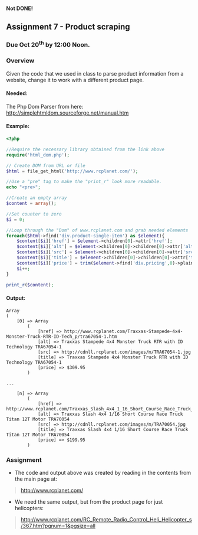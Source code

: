 #### Not DONE!

## Assignment 7 - Product scraping

### Due Oct 20<sup>th</sup> by 12:00 Noon.


### Overview
Given the code that we used in class to parse product information from a website, change it to work with a different product page.

#### Needed:

The Php Dom Parser from here: http://simplehtmldom.sourceforge.net/manual.htm

#### 

#### Example:

```php
<?php

//Require the necessary library obtained from the link above
require('html_dom.php');

// Create DOM from URL or file
$html = file_get_html('http://www.rcplanet.com/');

//Use a "pre" tag to make the "print_r" look more readable.
echo "<pre>";

//Create an empty array
$content = array();

//Set counter to zero
$i = 0;

//Loop through the "Dom" of www.rcplanet.com and grab needed elements
foreach($html->find('div.product-single-item') as $element){
	$content[$i]['href'] = $element->children[0]->attr['href'];
	$content[$i]['alt'] = $element->children[0]->children[0]->attr['alt'];
	$content[$i]['src'] = $element->children[0]->children[0]->attr['src'];
	$content[$i]['title'] = $element->children[0]->children[0]->attr['title'];
	$content[$i]['price'] = trim($element->find('div.pricing',0)->plaintext);
	$i++;
}

print_r($content);
```

#### Output:

```
Array
(
    [0] => Array
        (
            [href] => http://www.rcplanet.com/Traxxas-Stampede-4x4-Monster-Truck-RTR-ID-Tech_p/tra67054-1.htm
            [alt] => Traxxas Stampede 4x4 Monster Truck RTR with ID Technology TRA67054-1
            [src] => http://cdnll.rcplanet.com/images/m/TRA67054-1.jpg
            [title] => Traxxas Stampede 4x4 Monster Truck RTR with ID Technology TRA67054-1
            [price] => $309.95
        )

...

    [n] => Array
        (
            [href] => http://www.rcplanet.com/Traxxas_Slash_4x4_1_16_Short_Course_Race_Truck_Tit_p/tra70054.htm
            [alt] => Traxxas Slash 4x4 1/16 Short Course Race Truck Titan 12T Motor TRA70054
            [src] => http://cdnll.rcplanet.com/images/m/TRA70054.jpg
            [title] => Traxxas Slash 4x4 1/16 Short Course Race Truck Titan 12T Motor TRA70054
            [price] => $199.95
        )
```

### Assignment

- The code and output above was created by reading in the contents from the main page at: 

> http://www.rcplanet.com/

- We need the same output, but from the product page for just helicopters:

> http://www.rcplanet.com/RC_Remote_Radio_Control_Heli_Helicopter_s/367.htm?pgnum=1&pgsize=all


